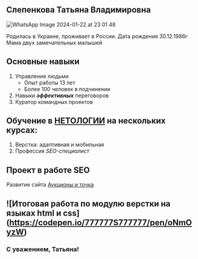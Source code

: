 ## Слепенкова Татьяна Владимировна

![WhatsApp Image 2024-01-22 at 23 01 48](https://github.com/SlepenkovaT/Portfolio/assets/156280503/b5dd05dd-023f-448a-a438-3aba5295dc89)

Родилась в Украине, проживает в России.
Дата рождения 30.12.1986г
Мама двух замечательных малышей

## Основные навыки
1. Управление людьми
   - Опыт работы 13 лет
   - Более 100 человек в подчинении
2. Навыки ***эффективных*** переговоров
3. Куратор командных проектов


## Обучение в [НЕТОЛОГИИ](https://netology.ru/) на нескольких курсах:
 1. Верстка: адаптивная и мобильная
 2. Профессия _SEO-специалист_


## Проект в работе SEO
Развитие сайта [Аукционы и точка](https://аукционыиточка.рф/)

## ![Итоговая работа по модулю верстки на языках html и css] (https://codepen.io/777777S777777/pen/oNmOyzW) 

### С уважением, Татьяна!

